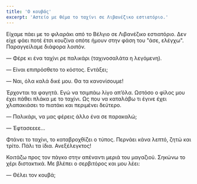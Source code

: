 ```yaml
---
title: 'Ο κουβάς'
excerpt: 'Αστείο με θέμα το ταχίνι σε Λιβανέζικο εστιατόριο.'
---
```


Είχαμε πάει με το φιλαράκι από το Βέλγιο σε Λιβανέζικο εστιατόριο.  Δεν
είχε φάει ποτέ έτσι κουζίνα οπότε ήμουν στην φάση του "άσε, ελέγχω".
Παραγγείλαμε διάφορα λοιπόν.

— Φέρε κι ένα ταχίνι ρε παλικάρι (ταχινοσαλάτα η λεγόμενη).

— Είναι επιπρόσθετο το κόστος.  Εντάξει;

— Ναι, όλα καλά δικέ μου.  Θα τα κανονίσουμε!

Έρχονται τα φαγητά.  Εγώ να τσιμπάω λίγο απ’όλα.  Ωστόσο ο φίλος μου
έχει πάθει πλάκα με το ταχίνι.  Ως που να καταλάβω τι έγινε έχει
χλαπακιάσει το πιατάκι και περιμένει δεύτερο.

— Παλικάρι, να μας φέρεις άλλο ένα σε παρακαλώ;

— Έφτασεεεε...

Φτάνει το ταχίνι, το καταβροχθίζει ο τύπος.  Περνάει κάνα λεπτό, ζητώ
και τρίτο.  Πάλι τα ίδια.  Ανεξέλεγκτος!

Κοιτάζω προς τον πάγκο στην απέναντι μεριά του μαγαζιού.  Σηκώνω το χέρι
διστακτικά.  Με βλέπει ο σερβιτόρος και μου λέει:

— Θέλει τον κουβά;
